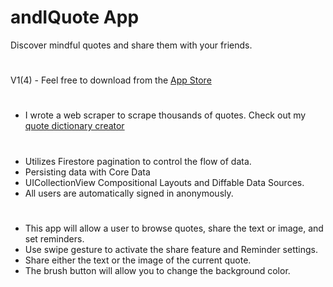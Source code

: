 # andIQuote App
Discover mindful quotes and share them with your friends.
#
V1(4) - Feel free to download from the [App Store](https://itunes.apple.com/WebObjects/MZStore.woa/wa/viewSoftware?id=1493892128)
#
- I wrote a web scraper to scrape thousands of quotes.  Check out my [quote dictionary creator](https://github.com/hectorsvill/QuotesDictionaryCreator)
#  
- Utilizes Firestore pagination to control the flow of data.
- Persisting data with Core Data 
- UICollectionView Compositional Layouts and Diffable Data Sources.
- All users are automatically signed in anonymously.
#
- This app will allow a user to browse quotes, share the text or image, and set reminders. 
- Use swipe gesture to activate the share feature and Reminder settings.
- Share either the text or the image of the current quote.
- The brush button will allow you to change the background color.
#
#
